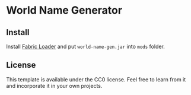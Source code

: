 # World Name Generator

## Install

Install [Fabric Loader](https://fabricmc.net/use/installer/) and put `world-name-gen.jar` into `mods` folder.

## License

This template is available under the CC0 license. Feel free to learn from it and incorporate it in your own projects.
